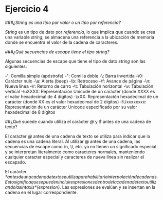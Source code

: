 # Ejercicio 4

###_¿String es una tipo por valor o un tipo por referencia?_

*_String_* es un tipo de dato por *referencia*, lo que implica que cuando se crea una variable _string_, se almacena una referencia a la ubicación de memoria donde se encuentra el valor de la cadena de caracteres.

###_¿Qué secuencias de escape tiene el tipo string?_

Algunas secuencias de escape que tiene el tipo de dato _string_ son las siguientes:

-\': Comilla simple (apóstrofe)
-\": Comilla doble
-\\: Barra invertida
-\0: Carácter nulo
-\a: Alerta (beep)
-\b: Retroceso
-\f: Avance de página
-\n: Nueva línea
-\r: Retorno de carro
-\t: Tabulación horizontal
-\v: Tabulación vertical
-\uXXXX: Representación Unicode de un carácter (donde XXXX es el valor hexadecimal de 4 dígitos)
-\xXX: Representación hexadecimal de un carácter (donde XX es el valor hexadecimal de 2 dígitos)
-\Uxxxxxxxx: Representación de un carácter Unicode especificado por su valor hexadecimal de 8 dígitos 

##¿Qué sucede cuando utiliza el carácter *@* y *$* antes de una cadena de texto?

El carácter *@* antes de una cadena de texto se utiliza para indicar que la cadena es una cadena literal. Al utilizar @ antes de una cadena, las secuencias de escape como \n, \t, etc. ya no tienen un significado especial y se interpretan literalmente como caracteres normales, manteniendo cualquier caracter especial y caracteres de nueva línea sin realizar el escapado.

El carácter *$* antes de una cadena de texto se utiliza para habilitar la interpolación de cadenas. Esto significa que se pueden incluir expresiones dentro de la cadena de texto utilizando la sintaxis *${expresion}*. Las expresiones se evalúan y se insertan en la cadena en el lugar correspondiente.